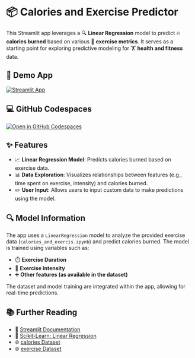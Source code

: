 # 📦 Calories and Exercise Predictor

This Streamlit app leverages a 🔍 **Linear Regression** model to predict 🔥 **calories burned** based on various 🏃 **exercise metrics**. It serves as a starting point for exploring predictive modeling for 🏋️ **health and fitness** data.

## 🚀 Demo App

[![Streamlit App](https://static.streamlit.io/badges/streamlit_badge_black_white.svg)](https://calorie-predictor-app.streamlit.app)

## 💻 GitHub Codespaces

[![Open in GitHub Codespaces](https://github.com/codespaces/badge.svg)](https://codespaces.new/streamlit/calories-exercise-predictor?quickstart=1)

## ✨ Features

- 📈 **Linear Regression Model**: Predicts calories burned based on exercise data.
- 📊 **Data Exploration**: Visualizes relationships between features (e.g., time spent on exercise, intensity) and calories burned.
- ✏️ **User Input**: Allows users to input custom data to make predictions using the model.

## 🔍 Model Information

The app uses a `LinearRegression` model to analyze the provided exercise data (`calories_and_exercis.ipynb`) and predict calories burned. The model is trained using variables such as:

- ⏱️ **Exercise Duration**
- 💪 **Exercise Intensity**
- ➕ **Other features (as available in the dataset)**

The dataset and model training are integrated within the app, allowing for real-time predictions.

## 📚 Further Reading

- 📖 [Streamlit Documentation](https://docs.streamlit.io/)
- 🧠 [Scikit-Learn: Linear Regression](https://scikit-learn.org/stable/modules/generated/sklearn.linear_model.LinearRegression.html)
- 🌐 [calories Dataset](https://github.com/xd7fx/Calorie-Predictor-App/blob/master/calories.csv)
- 🌐 [exercise Dataset](https://github.com/xd7fx/Calorie-Predictor-App/blob/master/exercise.csv)
